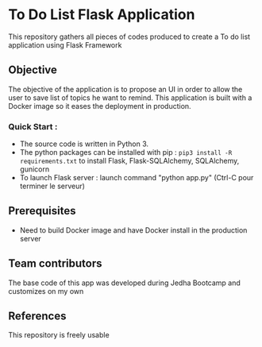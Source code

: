 # To Do List Flask Application

This repository gathers all pieces of codes produced to create a To do list application using Flask Framework

## Objective
The objective of the application is to propose an UI in order to allow the user to save list of topics he want to remind.
This application is built with a Docker image so it eases the deployment in production.

### Quick Start : 
- The source code is written in Python 3.
- The python packages can be installed with pip : `pip3 install -R requirements.txt` to install Flask, Flask-SQLAlchemy, SQLAlchemy, gunicorn
- To launch Flask server : launch command "python app.py" (Ctrl-C pour terminer le serveur)

## Prerequisites
- Need to build Docker image and have Docker install in the production server

## Team contributors
The base code of this app was developed during Jedha Bootcamp and customizes on my own

## References
This repository is freely usable
